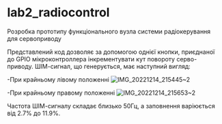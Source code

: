 # lab2_radiocontrol
Розробка прототипу функціонального вузла системи радіокерування для
сервоприводу

Представлений код дозволяє за допомогою однієї кнопки, приєднаної до GPIO мікроконтроллера інкрементувати кут повороту серво-приводу.
ШІМ-сигнал, що генерується, має наступний вигляд:

-При крайньому лівому положенні
![IMG_20221214_215445~2](https://user-images.githubusercontent.com/57721649/207702691-cbe4f81e-0e5c-466f-9f5e-477e09907b8e.jpg)

-При крайньому правому положенні
![IMG_20221214_215653~2](https://user-images.githubusercontent.com/57721649/207702753-75a83765-9f19-498b-87fd-c20ddfee7b3c.jpg)

Частота ШІМ-сигналу складає близько 50Гц, а заповнення варіюється від 2.7% до 11.9%.
